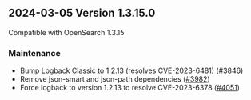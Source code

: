 ## 2024-03-05 Version 1.3.15.0

Compatible with OpenSearch 1.3.15

### Maintenance

* Bump Logback Classic to 1.2.13 (resolves CVE-2023-6481) ([#3846](https://github.com/opensearch-project/security/pull/3846))
* Remove json-smart and json-path dependencies ([#3982](https://github.com/opensearch-project/security/pull/3982))
* Force logback to version 1.2.13 to resolve CVE-2023-6378 ([#4051](https://github.com/opensearch-project/security/pull/4051))
